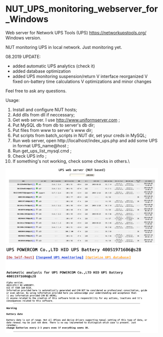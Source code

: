 # NUT_UPS_monitoring_webserver_for_Windows

Web server for Network UPS Tools (UPS) https://networkupstools.org/ Windows version.

NUT monitoring UPS in local network. Just monitoring yet.

08.2019 UPDATE:
+ added automatic UPS analytics (check it)
+ added database optimization
+ added UPS monitoring suspension/return
V interface reorganized
V fixed on-battery time calculations
V optimizations and minor changes

Feel free to ask any questions.


Usage:
1. Install and configure NUT hosts;
2. Add dlls from dll if neccessary;
3. Get web server. I use http://www.uniformserver.com ;
4. Put MySQL db from db to server's db dir;
5. Put files from www to server's www dir;
6. Put scripts from batch_scripts in NUT dir, set your creds in MySQL;
7. Run web server, open http://localhost/index_ups.php and add some UPS in format UPS_name@host ;
8. Run get_ups_list_mysql.cmd ;
9. Check UPS info ;
10. If something's not working, check some checks in others.\

<img src="https://raw.githubusercontent.com/automatize-it/NUT_UPS_monitoring_webserver_for_Windows/master/scrshts/nut_ups_mon_scr_new1.PNG"/>
<img src="https://raw.githubusercontent.com/automatize-it/NUT_UPS_monitoring_webserver_for_Windows/master/scrshts/nut_ups_mon_scr_new2.PNG"/>


